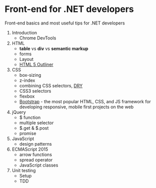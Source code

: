 # Front-end for .NET developers
Front-end basics and most useful tips for .NET developers

1. Introduction
   * Chrome DevTools
2. HTML
   * **table** vs **div** vs **semantic markup**
   * forms
   * Layout
   * [HTML 5 Outliner](https://gsnedders.html5.org/outliner/)
3. CSS
   * box-sizing
   * z-index
   * combining CSS selectors, [DRY](https://en.wikipedia.org/wiki/Don't_repeat_yourself "Don't repeat yourself")
   * CSS3 selectors
   * flexbox
   * [Bootstrap](http://getbootstrap.com) - the most popular HTML, CSS, and JS framework for developing responsive, mobile first projects on the web
4. jQuery
   * $ function
   * multiple selector
   * $.get & $.post
   * promise
5. JavaScript
   * design patterns
6. ECMAScript 2015
   * arrow functions
   * spread operator
   * JavaScript classes
7. Unit testing
   * Setup
   * TDD
